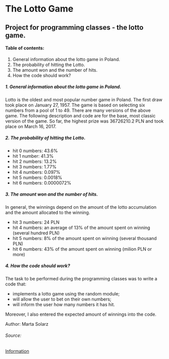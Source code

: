 # The Lotto Game #
## Project for programming classes - the lotto game. ##

#### Table of contents: ####
1. General information about the lotto game in Poland.
2. The probability of hitting the Lotto.
3. The amount won and the number of hits.
4. How the code should work?

##### 1. General information about the lotto game in Poland. #####

Lotto is the oldest and most popular number game in Poland. The first draw took place on January 27, 1957. The game is based on selecting six numbers from a pool of 1 to 49. There are many versions of the above game. The following description and code are for the base, most classic version of the game. So far, the highest prize was 36726210.2 PLN and took place on March 16, 2017.

##### 2. The probability of hitting the Lotto. #####

* hit 0 numbers: 43.6%
* hit 1 number: 41.3%
* hit 2 numbers: 13.2%
* hit 3 numbers: 1.77%
* hit 4 numbers: 0.097%
* hit 5 numbers: 0.0018%
* hit 6 numbers: 0.0000072%

##### 3. The amount won and the number of hits. #####

In general, the winnings depend on the amount of the lotto accumulation and the amount allocated to the winning.

* hit 3 numbers: 24 PLN
* hit 4 numbers: an average of 13% of the amount spent on winning (several hundred PLN)
* hit 5 numbers: 8% of the amount spent on winning (several thousand PLN)
* hit 6 numbers: 43% of the amount spent on winning (milion PLN or more)

##### 4. How the code should work? #####

The task to be performed during the programming classes was to write a code that:
* implements a lotto game using the random module;
* will allow the user to bet on their own numbers;
* will inform the user how many numbers it has hit.

Moreover, I also entered the expected amount of winnings into the code.

Author: Marta Solarz

###### Source: ######
[Information](https://pl.wikipedia.org/wiki/Lotto_(gra_liczbowa)?msclkid=e46d4dc1b33011ec861dd3ba52d9a7a8)
